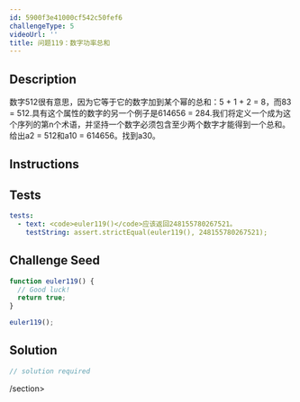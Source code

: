 ```yaml
---
id: 5900f3e41000cf542c50fef6
challengeType: 5
videoUrl: ''
title: 问题119：数字功率总和
---
```


## Description
<section id="description">数字512很有意思，因为它等于它的数字加到某个幂的总和：5 + 1 + 2 = 8，而83 = 512.具有这个属性的数字的另一个例子是614656 = 284.我们将定义一个成为这个序列的第n个术语，并坚持一个数字必须包含至少两个数字才能得到一个总和。给出a2 = 512和a10 = 614656。找到a30。 </section>

## Instructions
<section id="instructions">
</section>

## Tests
<section id='tests'>

```yml
tests:
  - text: <code>euler119()</code>应该返回248155780267521。
    testString: assert.strictEqual(euler119(), 248155780267521);

```

</section>

## Challenge Seed
<section id='challengeSeed'>

<div id='js-seed'>

```js
function euler119() {
  // Good luck!
  return true;
}

euler119();

```

</div>



</section>

## Solution
<section id='solution'>

```js
// solution required
```

/section>
